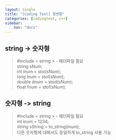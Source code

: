 ```yaml
---
layout: single
title: "[Coding Test] 형변환"
categories: [codingtest, c++]
sidebar:
    nav: "docs"
---
```


## string -> 숫자형
> #include < string > - 헤더파일 필요 <br/>
> string sNum; <br/>
> int inum = stoi(sNum); <br/>
> long lnum = stol(sNum); <br/>
> double dnum = stod(sNum); <br/>
> float fnum = stof(sNum); <br/>

## 숫자형 -> string
> #include < string > - 헤더파일 필요 <br/>
> int inum = 1234; <br/>
> string sString = to_string(inum); <br/>
> 다른 숫자형에 대해서도 동일하게 to_string 사용 가능 <br/>